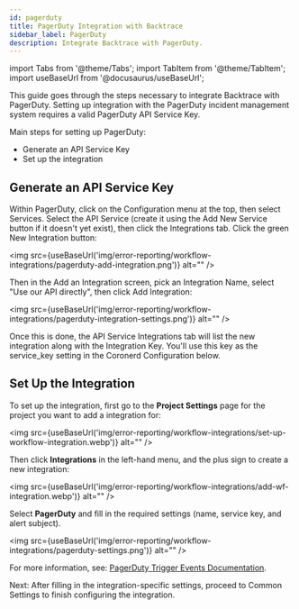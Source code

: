 ```yaml
---
id: pagerduty
title: PagerDuty Integration with Backtrace
sidebar_label: PagerDuty
description: Integrate Backtrace with PagerDuty.
---
```


import Tabs from '@theme/Tabs';
import TabItem from '@theme/TabItem';
import useBaseUrl from '@docusaurus/useBaseUrl';

This guide goes through the steps necessary to integrate Backtrace with PagerDuty. Setting up integration with the PagerDuty incident management system requires a valid PagerDuty API Service Key.

Main steps for setting up PagerDuty:

- Generate an API Service Key
- Set up the integration

## Generate an API Service Key

Within PagerDuty, click on the Configuration menu at the top, then select Services. Select the API Service (create it using the Add New Service button if it doesn't yet exist), then click the Integrations tab. Click the green New Integration button:

<img src={useBaseUrl('img/error-reporting/workflow-integrations/pagerduty-add-integration.png')} alt="" />

Then in the Add an Integration screen, pick an Integration Name, select "Use our API directly", then click Add Integration:

<img src={useBaseUrl('img/error-reporting/workflow-integrations/pagerduty-integration-settings.png')} alt="" />

Once this is done, the API Service Integrations tab will list the new integration along with the Integration Key. You'll use this key as the service_key setting in the Coronerd Configuration below.

## Set Up the Integration

To set up the integration, first go to the **Project Settings** page for the project you want to add a integration for:

<img src={useBaseUrl('img/error-reporting/workflow-integrations/set-up-workflow-integration.webp')} alt="" />

Then click **Integrations** in the left-hand menu, and the plus sign to create a new integration:

<img src={useBaseUrl('img/error-reporting/workflow-integrations/add-wf-integration.webp')} alt="" />

Select **PagerDuty** and fill in the required settings (name, service key, and alert subject).

<img src={useBaseUrl('img/error-reporting/workflow-integrations/pagerduty-settings.png')} alt="" />

For more information, see: [PagerDuty Trigger Events Documentation](https://developer.pagerduty.com/api-reference/b3A6Mjc0ODI2Mw-send-an-event-to-pager-duty).

Next: After filling in the integration-specific settings, proceed to Common Settings to finish configuring the integration.
